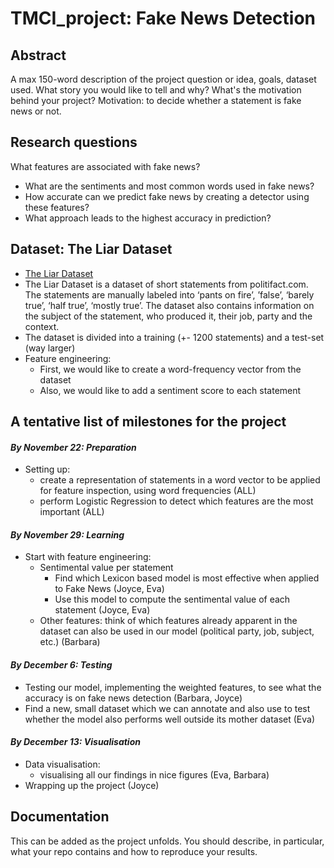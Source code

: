 # TMCI_project: Fake News Detection

## Abstract
A max 150-word description of the project question or idea, goals, dataset used. What story you would like to tell and why? What's the motivation behind your project?
Motivation: to decide whether a statement is fake news or not. 

## Research questions

What features are associated with fake news?
- What are the sentiments and most common words used in fake news?
- How accurate can we predict fake news by creating a detector using these features? 
- What approach leads to the highest accuracy in prediction? 

## Dataset: The Liar Dataset
- [The Liar Dataset](https://github.com/thiagorainmaker77/liar_dataset)
- The Liar Dataset is a dataset of short statements from politifact.com. The statements are manually labeled into ‘pants on fire’, ’false’, ‘barely true’, ‘half true’, ‘mostly true’. The dataset also contains information on the subject of the statement, who produced it, their job, party and the context. 
- The dataset is divided into a training (+- 1200 statements) and a test-set (way larger)
- Feature engineering:
  - First, we would like to create a word-frequency vector from the dataset
  - Also, we would like to add a sentiment score to each statement

## A tentative list of milestones for the project

#### *By November 22: Preparation*
- Setting up:
  - create a representation of statements in a word vector to be applied for feature inspection, using word frequencies (ALL)
  - perform Logistic Regression to detect which features are the most important (ALL)
  
#### *By November 29: Learning*
- Start with feature engineering:
  - Sentimental value per statement
    - Find which Lexicon based model is most effective when applied to Fake News (Joyce, Eva)
    - Use this model to compute the sentimental value of each statement (Joyce, Eva)
  - Other features: think of which features already apparent in the dataset can also be used in our model (political party, job, subject, etc.) (Barbara)

#### *By December 6: Testing*
- Testing our model, implementing the weighted features, to see what the accuracy is on fake news detection (Barbara, Joyce)
- Find a new, small dataset which we can annotate and also use to test whether the model also performs well outside its mother dataset (Eva)

#### *By December 13: Visualisation*
- Data visualisation:
  - visualising all our findings in nice figures (Eva, Barbara)
- Wrapping up the project (Joyce)

## Documentation
This can be added as the project unfolds. You should describe, in particular, what your repo contains and how to reproduce your results.

